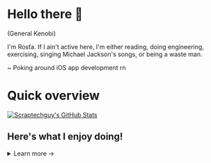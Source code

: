# Hello there 👋

(General Kenobi) 

I'm Rosťa. If I ain't active here, I'm either reading, doing engineering, exercising, singing Michael Jackson's songs, or being a waste man.

~ Poking around iOS app development rn 

# Quick overview

[![Scraptechguy's GitHub Stats](https://github-readme-stats.vercel.app/api?username=scraptechguy&show_icons=true&theme=radical&include_all_commits=true&count_private=true)](https://github.com/anuraghazra/github-readme-stats) 

## Here's what I enjoy doing!

<details>
<summary>
Learn more -> 
</summary>

### Artificial Inteligence

+ Azure AI Fundamentals (<a href="https://www.credly.com/badges/f09deb85-8218-44d3-a41c-53d19cca31e3/public_url" target="_blank">Microsoft Certified</a>)
  
### Deep Learning
  
+ Deep Learning 101 (<a href="https://www.credly.com/badges/176887aa-3c12-4233-ace3-79aa893feff6/public_url" target="_blank">IBM Certified</a>)
+ Accelerated Deep Learning with GPU (<a href="https://www.credly.com/badges/b2b3b913-5173-46af-9f94-79cee7f9c9d0/public_url" target="_blank">IBM Certified</a>)
+ Currently coding my own deep net!
  
### Microsoft Azure (<a href="https://www.credly.com/badges/8f32078d-eb4e-4e2f-9fbb-58b1781f4850/public_url" target="_blank">Microsoft Certified</a>)

+ Security, Compliance, and Identity Fundamentals (<a href="https://www.credly.com/badges/1443df5e-df6d-477f-88f7-66d072e86e03/public_url" target="_blank">Microsoft Certified</a>)
+ Azure Data Fundamentals (<a href="https://www.credly.com/badges/b191f0d6-831e-4a5f-b264-01d137fe829d/public_url" target="_blank">Microsoft Certified</a>)
+ Azure Cognitive Services APIs (<a href="" target="_blank">SpeechCheck</a>)

### Python (<a href="https://www.credly.com/badges/505d5446-7527-489c-a22c-c279d782c3d3/public_url" target="_blank">Microsoft Certified</a>)

+ Data Analysis (<a href="https://www.credly.com/badges/893a168e-3ba2-4829-8b8b-107246b6e907/public_url" target="_blank">IBM Certified</a>)
+ Data Visualization (<a href="https://www.credly.com/badges/e1220dcd-dcd3-4301-a453-9eda05a2d01b/public_url" target="_blank">IBM Certified</a>)
+ Python for Data Science (<a href="https://www.credly.com/badges/98fb8baf-74db-4cd4-bc0b-1006420be2f7/public_url" target="_blank">IBM Certified</a>)
+ Applied Data Science (<a href="https://www.credly.com/badges/58e516c3-707a-4249-9f65-d64ae6a18cf0/public_url" target="_blank">IBM Certified</a>)
- Some of my favourite libraries are: Turtle, Kivy 2.0.0, Matplotlib and TensorFlow 
  
### Swift 

+ Currently using Swift to code <a href="https://github.com/daft-ware/Stray" target="_blank">Stray!</a>, <a href="https://github.com/daft-ware/Shards" target="_blank">Shards!</a> & more
  
### C++ 
  
+ Currently learning C++ with Unreal Engine
  
### Microsoft 365

+ Microsoft Excel (<a href="https://www.credly.com/badges/129a96db-fb85-4c62-9d31-50107f77bdd3/public_url" target="_blank">Microsoft Office Specialist</a>)

### English C2 (<a href="https://www.efset.org/cert/px7Tc3" target="_blank">EFSET Certified</a>)
  
+ Currently using English to do everything!

### Here's what I like to code in!

[![Top Langs](https://github-readme-stats.vercel.app/api/top-langs/?username=scraptechguy&layout=compact&theme=radical)](https://github.com/anuraghazra/github-readme-stats)
    
</details>

